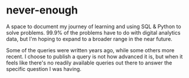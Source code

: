 # never-enough
A space to document my journey of learning and using SQL &amp; Python to solve problems. 99.9% of the problems have to do with digital analytics data, but I'm hoping to expand to a broader range in the near future.

Some of the queries were written years ago, while some others more recent. I choose to publish a query is not how advanced it is, but when it feels like there's no readily available queries out there to answer the specific question I was having. 
